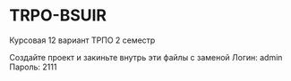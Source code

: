 # TRPO-BSUIR
Курсовая 12 вариант ТРПО 2 семестр



Создайте проект и закиньте внутрь эти файлы с заменой
Логин: admin
Пароль: 2111
